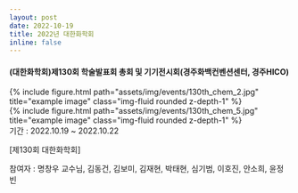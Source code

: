 ```yaml
---
layout: post
date: 2022-10-19
title: 2022년 대한화학회
inline: false
---
```

#### (대한화학회)제130회 학술발표회 총회 및 기기전시회(경주화백컨벤션센터, 경주HICO)

<div class="row">
    <div class="col-sm mt-3 mt-md-0">
        {% include figure.html path="assets/img/events/130th_chem_2.jpg" title="example image" class="img-fluid rounded z-depth-1" %}
    </div>
    <div class="col-sm mt-3 mt-md-0">
        {% include figure.html path="assets/img/events/130th_chem_5.jpg" title="example image" class="img-fluid rounded z-depth-1" %}
    </div>
</div>
기간 : 2022.10.19 ~ 2022.10.22

[제130회 대한화학회]

참여자 : 명창우 교수님, 김동건, 김보미, 김재현, 박태현, 심기범, 이호진, 안소희, 윤정빈


